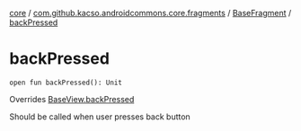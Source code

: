 [core](../../index.md) / [com.github.kacso.androidcommons.core.fragments](../index.md) / [BaseFragment](index.md) / [backPressed](.)

# backPressed

`open fun backPressed(): Unit`

Overrides [BaseView.backPressed](../../com.github.kacso.androidcommons.core.views/-base-view/back-pressed.md)

Should be called when user presses back button

